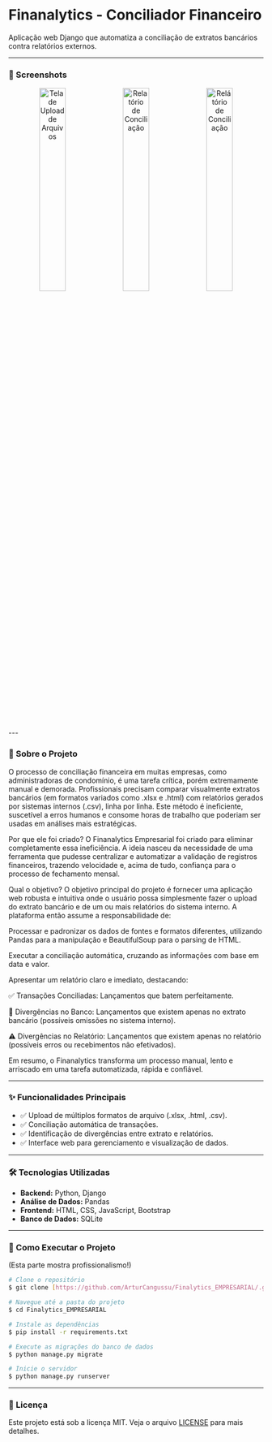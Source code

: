 # Finanalytics - Conciliador Financeiro


Aplicação web Django que automatiza a conciliação de extratos bancários contra relatórios externos.

---

### 📸 Screenshots

<p align="center">
  <img src="https://github.com/user-attachments/assets/81698ce0-d2e7-4aca-a819-311b930d455c" width="32%" alt="Tela de Upload de Arquivos">
  <img src="https://github.com/user-attachments/assets/b290dc69-eb4a-4c78-8f34-70745f280ffb" width="32%" alt="Relatório de Conciliação">
  <img src="https://github.com/user-attachments/assets/91bb7e6c-d7ec-443f-bb25-6a9b4d213b09" width="32%" alt="Relátório de Conciliação">
</p>
---

### 🎯 Sobre o Projeto

O processo de conciliação financeira em muitas empresas, como administradoras de condomínio, é uma tarefa crítica, porém extremamente manual e demorada. Profissionais precisam comparar visualmente extratos bancários (em formatos variados como .xlsx e .html) com relatórios gerados por sistemas internos (.csv), linha por linha. Este método é ineficiente, suscetível a erros humanos e consome horas de trabalho que poderiam ser usadas em análises mais estratégicas.

Por que ele foi criado?
O Finanalytics Empresarial foi criado para eliminar completamente essa ineficiência. A ideia nasceu da necessidade de uma ferramenta que pudesse centralizar e automatizar a validação de registros financeiros, trazendo velocidade e, acima de tudo, confiança para o processo de fechamento mensal.

Qual o objetivo?
O objetivo principal do projeto é fornecer uma aplicação web robusta e intuitiva onde o usuário possa simplesmente fazer o upload do extrato bancário e de um ou mais relatórios do sistema interno. A plataforma então assume a responsabilidade de:

Processar e padronizar os dados de fontes e formatos diferentes, utilizando Pandas para a manipulação e BeautifulSoup para o parsing de HTML.

Executar a conciliação automática, cruzando as informações com base em data e valor.

Apresentar um relatório claro e imediato, destacando:

✅ Transações Conciliadas: Lançamentos que batem perfeitamente.

🚨 Divergências no Banco: Lançamentos que existem apenas no extrato bancário (possíveis omissões no sistema interno).

⚠️ Divergências no Relatório: Lançamentos que existem apenas no relatório (possíveis erros ou recebimentos não efetivados).

Em resumo, o Finanalytics transforma um processo manual, lento e arriscado em uma tarefa automatizada, rápida e confiável.

---

### ✨ Funcionalidades Principais

-   ✅ Upload de múltiplos formatos de arquivo (.xlsx, .html, .csv).
-   ✅ Conciliação automática de transações.
-   ✅ Identificação de divergências entre extrato e relatórios.
-   ✅ Interface web para gerenciamento e visualização de dados.

---

### 🛠️ Tecnologias Utilizadas

-   **Backend:** Python, Django
-   **Análise de Dados:** Pandas
-   **Frontend:** HTML, CSS, JavaScript, Bootstrap
-   **Banco de Dados:** SQLite

---

### 🚀 Como Executar o Projeto

(Esta parte mostra profissionalismo!)

```bash
# Clone o repositório
$ git clone [https://github.com/ArturCangussu/Finalytics_EMPRESARIAL/.git]

# Navegue até a pasta do projeto
$ cd Finalytics_EMPRESARIAL

# Instale as dependências
$ pip install -r requirements.txt

# Execute as migrações do banco de dados
$ python manage.py migrate

# Inicie o servidor
$ python manage.py runserver
```

---

### 📄 Licença

Este projeto está sob a licença MIT. Veja o arquivo [LICENSE](LICENSE) para mais detalhes.
